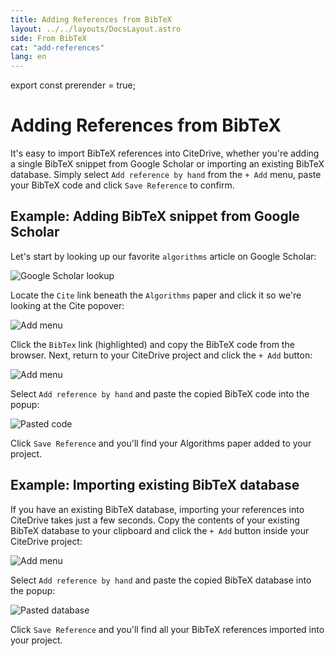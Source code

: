 ```yaml
---
title: Adding References from BibTeX
layout: ../../layouts/DocsLayout.astro
side: From BibTeX
cat: "add-references"
lang: en
---
```

export const prerender = true;

# Adding References from BibTeX

It's easy to import BibTeX references into CiteDrive, whether you're adding a single BibTeX snippet from Google Scholar or importing an existing BibTeX database. Simply select `Add reference by hand` from the `+ Add` menu, paste your BibTeX code and click `Save Reference` to confirm.

## Example: Adding BibTeX snippet from Google Scholar

Let's start by looking up our favorite `algorithms` article on Google Scholar:

![Google Scholar lookup](/assets/from-bibtex-scholar.png)

Locate the `Cite` link beneath the `Algorithms` paper and click it so we're looking at the Cite popover:

![Add menu](/assets/from-bibtex-scholar-cite.png)

Click the `BibTex` link (highlighted) and copy the BibTeX code from the browser. Next, return to your CiteDrive project and click the `+ Add` button:

![Add menu](/assets/from-bibtex-citedrive-add.png)

Select `Add reference by hand` and paste the copied BibTeX code into the popup:

![Pasted code](/assets/from-bibtex-citedrive-paste.png)

Click `Save Reference` and you'll find your Algorithms paper added to your project.

## Example: Importing existing BibTeX database

If you have an existing BibTeX database, importing your references into CiteDrive takes just a few seconds. Copy the contents of your existing BibTeX database to your clipboard and click the `+ Add` button inside your CiteDrive project:

![Add menu](/assets/from-bibtex-citedrive-add.png)

Select `Add reference by hand` and paste the copied BibTeX database into the popup:

![Pasted database](/assets/from-bibtex-database.png)

Click `Save Reference` and you'll find all your BibTeX references imported into your project.
